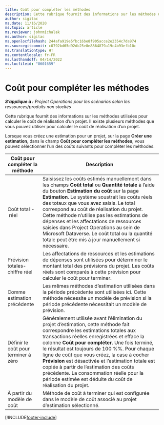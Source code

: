 ```yaml
---
title: Coût pour compléter les méthodes
description: Cette rubrique fournit des informations sur les méthodes utilisées pour calculer le coût de réalisation d’un projet.
author: sigitac
ms.date: 11/16/2020
ms.topic: article
ms.reviewer: johnmichalak
ms.author: sigitac
ms.openlocfilehash: 244afa919e5fbc16be8f905acce2e2354c7da974
ms.sourcegitcommit: c0792bd65d92db25e0e8864879a19c4b93efb10c
ms.translationtype: HT
ms.contentlocale: fr-FR
ms.lasthandoff: 04/14/2022
ms.locfileid: "8601659"
---
```

# <a name="cost-to-complete-methods"></a>Coût pour compléter les méthodes

_**S’applique à :** Project Operations pour les scénarios selon les ressources/produits non stockés_

Cette rubrique fournit des informations sur les méthodes utilisées pour calculer le coût de réalisation d’un projet. Il existe plusieurs méthodes que vous pouvez utiliser pour calculer le coût de réalisation d’un projet. 

Lorsque vous créez une estimation pour un projet, sur la page **Créer une estimation**, dans le champ **Coût pour compléter les méthodes**, vous pouvez sélectionner l’un des coûts suivants pour compléter les méthodes.

| Coût pour compléter la méthode    | Description                                                                                                                                                                                                                                                                                                                                                                                                                                                                                        |
|------------------------------|----------------------------------------------------------------------------------------------------------------------------------------------------------------------------------------------------------------------------------------------------------------------------------------------------------------------------------------------------------------------------------------------------------------------------------------------------------------------------------------------------|
| Coût total - réel            | Saisissez les coûts estimés manuellement dans les champs **Coût total** ou **Quantité totale** à l’aide du bouton **Estimation du coût** sur la page **Estimation**. Le système soustrait les coûts réels des totaux que vous avez saisis. Le total correspond au coût de réalisation du projet. Cette méthode n’utilise pas les estimations de dépenses et les affectations de ressources saisies dans Project Operations au sein de Microsoft Dataverse. Le coût total ou la quantité totale peut être mis à jour manuellement si nécessaire.  |
| Prévision totales-chiffre réel        | Les affectations de ressources et les estimations de dépenses sont utilisées pour déterminer le montant total des prévisions du projet. Les coûts réels sont comparés à cette prévision pour calculer le coût pour terminer.                                                                                                                                                                                                                                                                          |
| Comme estimation précédente         | Les mêmes méthodes d’estimation utilisées dans la période précédente sont utilisées ici. Cette méthode nécessite un modèle de prévision si la période précédente nécessitait un modèle de prévision.                                                                                                                                                                                                                                                                                                                           |
| Définir le coût pour terminer à zéro | Généralement utilisée avant l’élimination du projet d’estimation, cette méthode fait correspondre les estimations totales aux transactions réelles enregistrées et efface la colonne **Coût pour compléter**. Une fois terminé, le résultat est toujours de 100 %%. Pour chaque ligne de coût que vous créez, la case à cocher **Prévision** est désactivée et l’estimation totale est copiée à partir de l’estimation des coûts précédente. La consommation réelle pour la période estimée est déduite du coût de réalisation du projet.              |
| À partir du modèle de coût           | Méthode de coût à terminer qui est configurée dans le modèle de coût associé au projet d’estimation sélectionné.                                                                                                                                                                                                                                                                                                                                                                          |


[!INCLUDE[footer-include](../includes/footer-banner.md)]